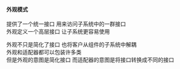 #### 外观模式
提供了一个统一接口  用来访问子系统中的一群接口  
外观定义一个高层接口  让子系统更容易使用  

外观不只是简化了接口  也将客户从组件的子系统中解耦  
外观和适配器都可以包装许多类  
但是外观的意图是简化接口  而适配器的意图是将接口转换成不同的接口